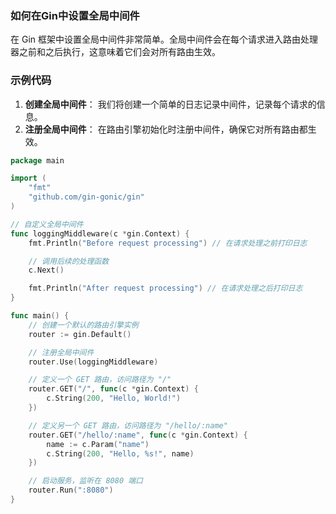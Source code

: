 ### 如何在Gin中设置全局中间件

在 Gin 框架中设置全局中间件非常简单。全局中间件会在每个请求进入路由处理器之前和之后执行，这意味着它们会对所有路由生效。

### 示例代码

1. **创建全局中间件**： 我们将创建一个简单的日志记录中间件，记录每个请求的信息。
2. **注册全局中间件**： 在路由引擎初始化时注册中间件，确保它对所有路由都生效。

```go
package main

import (
	"fmt"
	"github.com/gin-gonic/gin"
)

// 自定义全局中间件
func loggingMiddleware(c *gin.Context) {
	fmt.Println("Before request processing") // 在请求处理之前打印日志

	// 调用后续的处理函数
	c.Next()

	fmt.Println("After request processing") // 在请求处理之后打印日志
}

func main() {
	// 创建一个默认的路由引擎实例
	router := gin.Default()

	// 注册全局中间件
	router.Use(loggingMiddleware)

	// 定义一个 GET 路由，访问路径为 "/"
	router.GET("/", func(c *gin.Context) {
		c.String(200, "Hello, World!")
	})

	// 定义另一个 GET 路由，访问路径为 "/hello/:name"
	router.GET("/hello/:name", func(c *gin.Context) {
		name := c.Param("name")
		c.String(200, "Hello, %s!", name)
	})

	// 启动服务，监听在 8080 端口
	router.Run(":8080")
}
```

